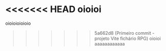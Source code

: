 <<<<<<< HEAD
oioioi
=======
oioioioioioio
>>>>>>> 5a662d8 (Primeiro commit - projeto Vite fichário RPG)
oioioi aaaaaaaaaaaa
